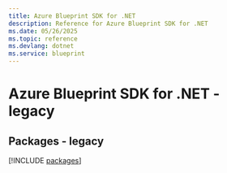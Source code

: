 ```yaml
---
title: Azure Blueprint SDK for .NET
description: Reference for Azure Blueprint SDK for .NET
ms.date: 05/26/2025
ms.topic: reference
ms.devlang: dotnet
ms.service: blueprint
---
```

# Azure Blueprint SDK for .NET - legacy
## Packages - legacy
[!INCLUDE [packages](blueprint-index.md)]